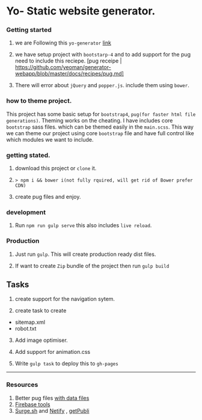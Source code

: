 # Yo- Static website generator.

### Getting started
1. we are Following this `yo-generator` [link](https://github.com/yeoman/generator-webapp)

2. we have setup project with `bootstarp-4` and to add support 
for the pug need to include this reciepe. 
[pug receipe | https://github.com/yeoman/generator-webapp/blob/master/docs/recipes/pug.md]

3. There will error about `jQuery` and `popper.js`. include them using `bower`.

### how to theme project.
This project has some basic setup for `bootstrap4`, `pug(for faster html file generations)`.
Theming works on the cheating. I have includes core `bootstrap` sass files. which can be themed easily in the `main.scss`. This way we can theme our project using core `bootstrap` file and have full control like which modules we want to include. 


### getting stated.

1. download this project or `clone` it.

2. `> npm i && bower i(not fully rquired, will get rid of Bower prefer CDN)` 

3. create pug files and enjoy.


### development

1. Run  `npm run gulp serve` this also includes `live reload`.


### Production 

1. Just run `gulp`. This will create production ready dist files. 

2. If want to create `Zip` bundle of the project then run `gulp build` 


## Tasks

1. create support for the navigation sytem.

2. create task to create 
  - sitemap.xml
  - robot.txt
  
3. Add image optimiser.

4. Add support for animation.css

5. Write `gulp task` to deploy this to `gh-pages`  

---

### Resources
1. Better pug files [with data files](https://tusharghate.com/rendering-pug-templates-with-multiple-data-files)
2. [Firebase tools](https://github.com/firebase/firebase-tools)
3. [Surge.sh](http://surge.sh/) and [Netify](https://www.netlify.com/) , [getPubli](https://getpublii.com/)

